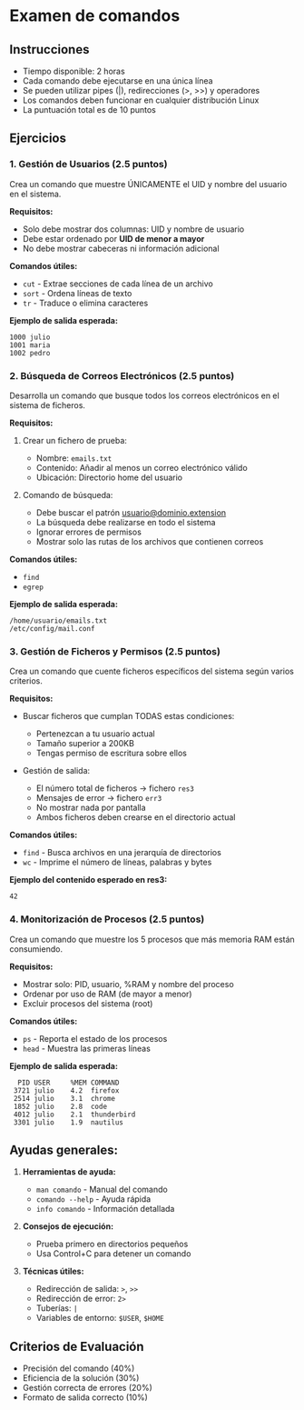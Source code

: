 # Examen de comandos

## Instrucciones
- Tiempo disponible: 2 horas
- Cada comando debe ejecutarse en una única línea
- Se pueden utilizar pipes (|), redirecciones (>, >>) y operadores
- Los comandos deben funcionar en cualquier distribución Linux
- La puntuación total es de 10 puntos

## Ejercicios

### 1. Gestión de Usuarios (2.5 puntos)
Crea un comando que muestre ÚNICAMENTE el UID y nombre del usuario en el sistema.

**Requisitos:**
- Solo debe mostrar dos columnas: UID y nombre de usuario
- Debe estar ordenado por **UID de menor a mayor**
- No debe mostrar cabeceras ni información adicional

**Comandos útiles:**
- `cut` - Extrae secciones de cada línea de un archivo
- `sort` - Ordena líneas de texto
- `tr` - Traduce o elimina caracteres

**Ejemplo de salida esperada:**
```
1000 julio
1001 maria
1002 pedro
```

### 2. Búsqueda de Correos Electrónicos (2.5 puntos)
Desarrolla un comando que busque todos los correos electrónicos en el sistema de ficheros.

**Requisitos:**
1. Crear un fichero de prueba:
   - Nombre: `emails.txt`
   - Contenido: Añadir al menos un correo electrónico válido
   - Ubicación: Directorio home del usuario

2. Comando de búsqueda:
   - Debe buscar el patrón usuario@dominio.extension
   - La búsqueda debe realizarse en todo el sistema
   - Ignorar errores de permisos
   - Mostrar solo las rutas de los archivos que contienen correos

**Comandos útiles:**
- `find`
- `egrep`

**Ejemplo de salida esperada:**
```
/home/usuario/emails.txt
/etc/config/mail.conf
```

### 3. Gestión de Ficheros y Permisos (2.5 puntos)
Crea un comando que cuente ficheros específicos del sistema según varios criterios.

**Requisitos:**
- Buscar ficheros que cumplan TODAS estas condiciones:
  * Pertenezcan a tu usuario actual
  * Tamaño superior a 200KB
  * Tengas permiso de escritura sobre ellos

- Gestión de salida:
  * El número total de ficheros → fichero `res3`
  * Mensajes de error → fichero `err3`
  * No mostrar nada por pantalla
  * Ambos ficheros deben crearse en el directorio actual

**Comandos útiles:**
- `find` - Busca archivos en una jerarquía de directorios
- `wc` - Imprime el número de líneas, palabras y bytes

**Ejemplo del contenido esperado en res3:**
```
42
```

### 4. Monitorización de Procesos (2.5 puntos)
Crea un comando que muestre los 5 procesos que más memoria RAM están consumiendo.

**Requisitos:**
- Mostrar solo: PID, usuario, %RAM y nombre del proceso
- Ordenar por uso de RAM (de mayor a menor)
- Excluir procesos del sistema (root)

**Comandos útiles:**
- `ps` - Reporta el estado de los procesos
- `head` - Muestra las primeras líneas


**Ejemplo de salida esperada:**
```
  PID USER     %MEM COMMAND
 3721 julio    4.2  firefox
 2514 julio    3.1  chrome
 1852 julio    2.8  code
 4012 julio    2.1  thunderbird
 3301 julio    1.9  nautilus
```

## Ayudas generales:

1. **Herramientas de ayuda:**

      - `man comando` - Manual del comando
      - `comando --help` - Ayuda rápida
      - `info comando` - Información detallada

2. **Consejos de ejecución:**

      - Prueba primero en directorios pequeños
      - Usa Control+C para detener un comando

3. **Técnicas útiles:**

      - Redirección de salida: `>`, `>>`
      - Redirección de error: `2>`
      - Tuberías: `|`
      - Variables de entorno: `$USER`, `$HOME`

## Criterios de Evaluación

   - Precisión del comando (40%)
   - Eficiencia de la solución (30%)
   - Gestión correcta de errores (20%)
   - Formato de salida correcto (10%)